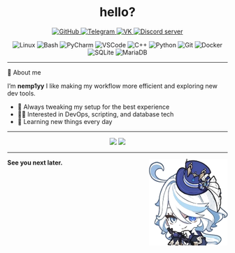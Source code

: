 <h1 align="center">hello?</h1>

<p align="center">
  <a href="https://github.com/nemp1yy" title="GitHub">
    <img src="https://img.shields.io/github/followers/nemp1yy?label=GitHub&style=social&logo=github" alt="GitHub"/>
  </a>
  <a href="https://t.me/hoshimach1" title="Telegram">
    <img src="https://img.shields.io/badge/Telegram-2AABEE?style=flat-square&logo=telegram&logoColor=white" alt="Telegram"/>
  </a>
  <a href="https://vk.com/hoshimach1" title="VK">
    <img src="https://img.shields.io/badge/VK-4C75A3?style=flat-square&logo=vk&logoColor=white" alt="VK"/>
  </a>
  <a href="https://discord.gg/ZdbYhAMzMg" title="Discord">
    <img src="https://img.shields.io/badge/Discord-5865F2?style=flat-square&logo=discord&logoColor=white" alt="Discord server"/>
  </a>
</p>

<p align="center">
  <img src="https://img.shields.io/badge/Linux-333?style=flat-square&logo=linux&logoColor=yellow" alt="Linux"/>
  <img src="https://img.shields.io/badge/Bash-333?style=flat-square&logo=gnubash&logoColor=white" alt="Bash"/>
  <img src="https://img.shields.io/badge/PyCharm-143?style=flat-square&logo=pycharm&logoColor=white" alt="PyCharm"/>
  <img src="https://img.shields.io/badge/VS%20Code-007ACC?style=flat-square&logo=visualstudiocode&logoColor=white" alt="VSCode"/>
  <img src="https://img.shields.io/badge/C%2B%2B-00599C?style=flat-square&logo=c%2B%2B&logoColor=white" alt="C++"/>
  <img src="https://img.shields.io/badge/Python-3776AB?style=flat-square&logo=python&logoColor=yellow" alt="Python"/>
  <img src="https://img.shields.io/badge/Git-F05032?style=flat-square&logo=git&logoColor=white" alt="Git"/>
  <img src="https://img.shields.io/badge/Docker-2496ED?style=flat-square&logo=docker&logoColor=white" alt="Docker"/>
  <img src="https://img.shields.io/badge/SQLite-003B57?style=flat-square&logo=sqlite&logoColor=white" alt="SQLite"/>
  <img src="https://img.shields.io/badge/MariaDB-003545?style=flat-square&logo=mariadb&logoColor=white" alt="MariaDB"/>
</p>

---
👋 About me

I’m **nemp1yy**
I like making my workflow more efficient and exploring new dev tools.

- 🔧 Always tweaking my setup for the best experience
- 🧑‍💻 Interested in DevOps, scripting, and database tech
- 🚀 Learning new things every day

---

<p align="center">
  <img src="https://github-readme-stats.vercel.app/api?username=nemp1yy&show_icons=true&theme=github_dark&hide_border=true"/>
  <img src="https://github-readme-streak-stats.herokuapp.com?user=nemp1yy&theme=github-dark&hide_border=true"/>
</p>

---

<img src="https://raw.githubusercontent.com/RimuEirnarn/RimuEirnarn/main/public/furina-chibi.webp" width="180" align="right"/>


<p alighn="center">
  <b>See you next later.</b>
</p>
